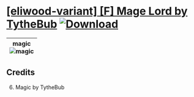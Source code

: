 # [\[eliwood-variant\] \[F\] Mage Lord by TytheBub](https://git.io/JElUQ) [![Download](https://img.shields.io/badge/Download--red?style=social&logo=github)](https://git.io/JElTv)

| <b>magic</b><br/><img alt="magic" src="https://git.io/JElUP"/> |
| :---: |

## Credits

6. Magic by TytheBub

